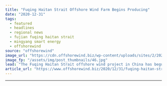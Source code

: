 ```yaml
---
title: "Fuqing Haitan Strait Offshore Wind Farm Begins Producing"
date: "2020-12-31"
tags: 
  - featured
  - headlines
  - regional news
  - fujian fuqing haitan strait
  - mingyang smart energy
  - offshorewind
source: "offshorewind"
image_url: "https://cdn.offshorewind.biz/wp-content/uploads/sites/2/2020/12/31105003/Fuqing-Haitan-Strait-Offshore-Wind-Farm-Begins-Producing.jpg"
image_fp: "/assets/img/post_thumbnails/46.jpg"
lead: "The Fuqing Haitan Strait offshore wind project in China has begun producing power. The"
article_url: "https://www.offshorewind.biz/2020/12/31/fuqing-haitan-strait-offshore-wind-farm-begins-producing/"
---
```


---
